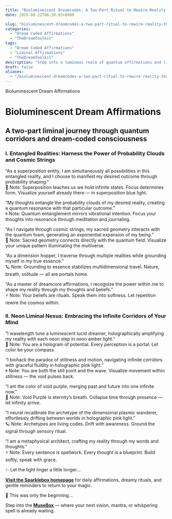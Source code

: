 ```yaml
---
title: "Bioluminescent Dreamcodes: A Two-Part Ritual to Rewire Reality Through Light"
date: 2025-08-22T06:39:03+0000

slug: "bioluminescent-dreamcodes-a-two-part-ritual-to-rewire-reality-through-light"
categories:
  - "Dream Coded Affirmations"
  - "TheDreamToolkit"
tags:
  - "Dream Coded Affirmations"
  - "Liminal Affirmations"
  - "TheDreamToolkit"
description: "Step into a luminous realm of quantum affirmations and liminal language. This two-part ritual scroll guides you through entangled realities and neon corridors of consciousness — where thoughts become architecture and color becomes code. Let the bioluminescent current of your subconscious reshape the path ahead."
draft: false
aliases:
  - "/bioluminescent-dreamcodes-a-two-part-ritual-to-rewire-reality-through-light/"
---
```

Bioluminescent Dream Affirmations

# Bioluminescent Dream Affirmations

## A two-part liminal journey through quantum corridors and dream-coded consciousness

### Ⅰ. Entangled Realities: Harness the Power of Probability Clouds and Cosmic Strings

  “As a superposition entity, I am simultaneously all possibilities in this entangled reality, and I choose to manifest my desired outcome through probability shaping.”  
  🌌 Note: Superposition teaches us we hold infinite states. Focus determines form. Visualize yourself already there — in superposition blue light.

  “My thoughts entangle the probability clouds of my desired reality, creating a quantum resonance with that particular outcome.”  
  🌀 Note: Quantum entanglement mirrors vibrational intention. Focus your thoughts into resonance through meditation and journaling.

  “As I navigate through cosmic strings, my sacred geometry interacts with the quantum foam, generating an exponential expansion of my being.”  
  🌠 Note: Sacred geometry connects directly with the quantum field. Visualize your unique pattern illuminating the multiverse.

  “As a dimension hopper, I traverse through multiple realities while grounding myself in my true essence.”  
  🪐 Note: Grounding to essence stabilizes multidimensional travel. Nature, breath, solitude — all are portals home.

  “As a master of dreamcore affirmations, I recognize the power within me to shape my reality through my thoughts and beliefs.”  
  ⚡ Note: Your beliefs are rituals. Speak them into softness. Let repetition rewire the cosmos within.

### Ⅱ. Neon Liminal Nexus: Embracing the Infinite Corridors of Your Mind

  “I wavelength tune a luminescent lucid dreamer, holographically amplifying my reality with each neon step in neon amber light.”  
  🌌 Note: You are a hologram of potential. Every perception is a portal. Let color be your compass.

  “I biohack the paradox of stillness and motion, navigating infinite corridors with graceful fluidity in holographic pink light.”  
  🌀 Note: You are both the still point and the wave. Visualize movement within stillness — the void pulses back.

  “I am the color of void purple, merging past and future into one infinite now.”  
  🌠 Note: Void Purple is eternity’s breath. Collapse time through presence — let infinity arrive.

  “I neural recalibrate the archetype of the dimensional plasmic wanderer, effortlessly drifting between worlds in holographic pink light.”  
  🪐 Note: Archetypes are living codes. Drift with awareness. Ground the signal through sensory ritual.

  “I am a metaphysical architect, crafting my reality through my words and thoughts.”  
  ⚡ Note: Every sentence is spellwork. Every thought is a blueprint. Build softly, speak with grace.

✨ Let the light linger a little longer...

[**Visit the Sparklebox homepage**](https://sparklebox.blog) for daily affirmations, dreamy rituals, and gentle reminders to return to your magic.

💭 This was only the beginning...

Step into the [**MuseBox**](https://sparklebox.blog/%E2%9C%A8-the-musebox/) — where your next vision, mantra, or whispering spell is already waiting.